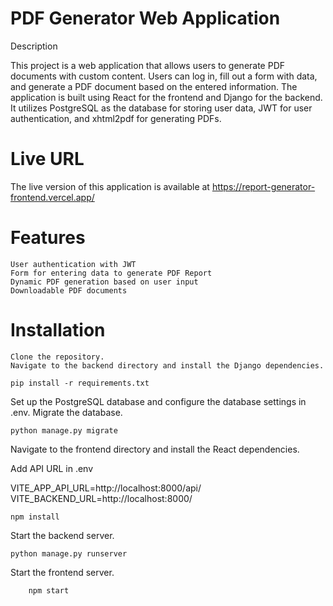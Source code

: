 # PDF Generator Web Application

Description

This project is a web application that allows users to generate PDF documents with custom content. Users can log in, fill out a form with data, and generate a PDF document based on the entered information. The application is built using React for the frontend and Django for the backend. It utilizes PostgreSQL as the database for storing user data, JWT for user authentication, and xhtml2pdf for generating PDFs.

# Live URL

The live version of this application is available at https://report-generator-frontend.vercel.app/

# Features

    User authentication with JWT
    Form for entering data to generate PDF Report
    Dynamic PDF generation based on user input
    Downloadable PDF documents

# Installation

    Clone the repository.
    Navigate to the backend directory and install the Django dependencies.

    

```
pip install -r requirements.txt
```

Set up the PostgreSQL database and configure the database settings in .env.
Migrate the database.


```
python manage.py migrate
```

Navigate to the frontend directory and install the React dependencies.

Add API URL in .env

VITE_APP_API_URL=http://localhost:8000/api/
VITE_BACKEND_URL=http://localhost:8000/



```
npm install
```

Start the backend server.

```
python manage.py runserver
```

Start the frontend server.

```
    npm start
```

